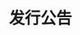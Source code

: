 ﻿---
title: 发行公告
second_title: Aspose.Cells Cloud Documen
type: docs
url: /zh/release-notes/
description: Aspose.Cells云支持Excel创建、转换、合并、拆分、保护、内部对象操作等
weight: 40
kwords: Excel, Office 云, REST API, 电子表格, PDF, CSV, Json, Markdwon, 发行说明
---
